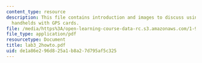 ```yaml
---
content_type: resource
description: This file contains introduction and images to discuss using of arcpad
  handhelds with GPS cards.
file: /media/https%3A/open-learning-course-data-rc.s3.amazonaws.com/1-963-environmental-engineering-applications-of-geographic-information-systems-fall-2004/de1a86e296d825a1b8a27d795af5c325_lab3_2howto.pdf
file_type: application/pdf
resourcetype: Document
title: lab3_2howto.pdf
uid: de1a86e2-96d8-25a1-b8a2-7d795af5c325
---
```

